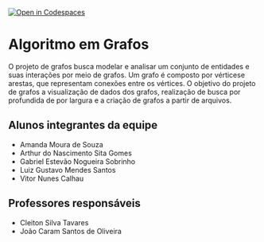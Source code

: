 [![Open in Codespaces](https://classroom.github.com/assets/launch-codespace-f4981d0f882b2a3f0472912d15f9806d57e124e0fc890972558857b51b24a6f9.svg)](https://classroom.github.com/open-in-codespaces?assignment_repo_id=10489743)
# Algoritmo em Grafos
O projeto de grafos busca modelar e analisar um conjunto de entidades e suas interações por meio de grafos. Um grafo é composto por vérticese arestas, que representam conexões entre os vértices. O objetivo do projeto de grafos a visualização de dados dos grafos, realização de busca por profundida de por largura e a criação de grafos a partir de arquivos.

## Alunos integrantes da equipe

* Amanda Moura de Souza
* Arthur do Nascimento Sita Gomes
* Gabriel Estevão Nogueira Sobrinho
* Luiz Gustavo Mendes Santos
* Vitor Nunes Calhau

## Professores responsáveis

* Cleiton Silva Tavares
* João Caram Santos de Oliveira


